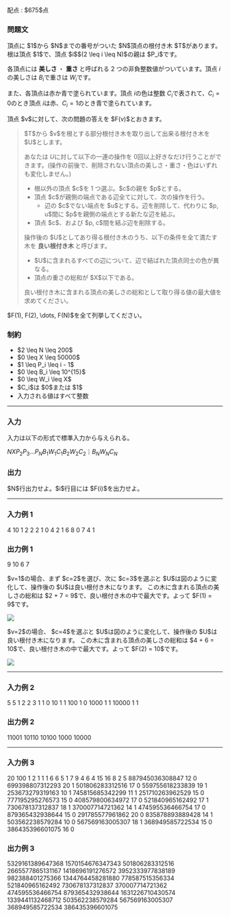 
<div>

<span>

<span>

<p>
配点 : $675$点
</p>

<div>

<section>

### **問題文**

<p>
頂点に $1$から $N$までの番号がついた $N$頂点の根付き木 $T$があります。根は頂点 $1$で、頂点 $i$$(2 \leq i \leq N)$の親は $P_i$です。

各頂点には 
<strong>
美しさ
</strong>
・
<strong>
重さ
</strong>
と呼ばれる 2 つの非負整数値がついています。頂点 $i$の美しさは $B_i$で重さは $W_i$です。

また、各頂点は赤か青で塗られています。頂点 $i$の色は整数 $C_i$で表されて、$C_i = 0$のとき頂点 $i$は赤、$C_i = 1$のとき青で塗られています。
</p>

<p>
頂点 $v$に対して、次の問題の答えを $F(v)$とおきます。
</p>

<blockquote>

<p>
$T$から $v$を根とする部分根付き木を取り出して出来る根付き木を $U$とします。

あなたは $U$に対して以下の一連の操作を $0$回以上好きなだけ行うことができます。(操作の前後で、削除されない頂点の美しさ・重さ・色はいずれも変化しません。) 
</p>

<ul>

<li>
根以外の頂点 $c$を 1 つ選ぶ。$c$の親を $p$とする。
</li>

<li>
頂点 $c$が親側の端点である辺全てに対して、次の操作を行う。
<ul>

<li>
辺の $c$でない端点を $u$とする。辺を削除して、代わりに $p, u$間に $p$を親側の端点とする新たな辺を結ぶ。
</li>

</ul>

</li>

<li>
頂点 $c$、および $p, c$間を結ぶ辺を削除する。
</li>

</ul>

<p>
操作後の $U$としてあり得る根付き木のうち、以下の条件を全て満たす木を 
<strong>
良い根付き木
</strong>
と呼びます。
</p>

<ul>

<li>
$U$に含まれるすべての辺について、辺で結ばれた頂点同士の色が異なる。
</li>

<li>
頂点の重さの総和が $X$以下である。
</li>

</ul>

<p>
良い根付き木に含まれる頂点の美しさの総和として取り得る値の最大値を求めてください。
</p>

</blockquote>

<p>
$F(1), F(2), \dots, F(N)$を全て列挙してください。
</p>

</section>

</div>

<div>

<section>

### **制約**

<ul>

<li>
$2 \leq N \leq 200$
</li>

<li>
$0 \leq X \leq 50000$
</li>

<li>
$1 \leq P_i \leq i - 1$
</li>

<li>
$0 \leq B_i \leq 10^{15}$
</li>

<li>
$0 \leq W_i \leq X$
</li>

<li>
$C_i$は $0$または $1$
</li>

<li>
入力される値はすべて整数
</li>

</ul>

</section>

</div>

---

<div>

<div>

<section>

### **入力**

<p>
入力は以下の形式で標準入力から与えられる。
</p>

<div>

$N$$X$$P_2$$P_3$$\dots$$P_N$$B_1$$W_1$$C_1$$B_2$$W_2$$C_2$$\vdots$$B_N$$W_N$$C_N$
</div>

</section>

</div>

<div>

<section>

### **出力**

<p>
$N$行出力せよ。$i$行目には $F(i)$を出力せよ。
</p>

</section>

</div>

</div>

---

<div>

<section>

### **入力例 1**

<div>

4 10
1 2 2
2 1 0
4 2 1
6 8 0
7 4 1

</div>

</section>

</div>

<div>

<section>

### **出力例 1**

<div>

9
10
6
7

</div>

<p>
$v=1$の場合、まず $c=2$を選び、次に $c=3$を選ぶと $U$は図のように変化して、操作後の $U$は良い根付き木になります。
この木に含まれる頂点の美しさの総和は $2 + 7 = 9$で、良い根付き木の中で最大です。よって $F(1) = 9$です。
</p>

<p>

<img src="https://img.atcoder.jp/ghi/abc311h_e9c1607d075d1352a8dc9ec07fe3ef4991c33a9d56626c4ab3f337e0c9d8a429.jpg">

</img>

</p>

<p>
$v=2$の場合、 $c=4$を選ぶと $U$は図のように変化して、操作後の $U$は良い根付き木になります。
この木に含まれる頂点の美しさの総和は $4 + 6 = 10$で、良い根付き木の中で最大です。よって $F(2) = 10$です。
</p>

<p>

<img src="https://img.atcoder.jp/ghi/abc311h2_fbbe94f219fde3a66d7846819b00d81f125609dd63a1a6fe3028a114991129a3.jpg">

</img>

</p>

</section>

</div>

---

<div>

<section>

### **入力例 2**

<div>

5 5
1 2 2 3
1 1 0
10 1 1
100 1 0
1000 1 1
10000 1 1

</div>

</section>

</div>

<div>

<section>

### **出力例 2**

<div>

11001
10110
10100
1000
10000

</div>

</section>

</div>

---

<div>

<section>

### **入力例 3**

<div>

20 100
1 2 1 1 1 6 6 5 1 7 9 4 6 4 15 16 8 2 5
887945036308847 12 0
699398807312293 20 1
501806283312516 17 0
559755618233839 19 1
253673279319163 10 1
745815685342299 11 1
251710263962529 15 0
777195295276573 15 0
408579800634972 17 0
521840965162492 17 1
730678137312837 18 1
370007714721362 14 1
474595536466754 17 0
879365432938644 15 0
291785577961862 20 0
835878893889428 14 1
503562238579284 10 0
567569163005307 18 1
368949585722534 15 0
386435396601075 16 0

</div>

</section>

</div>

<div>

<section>

### **出力例 3**

<div>

5329161389647368
1570154676347343
501806283312516
2665577865131167
1418696191276572
3952333977838189
982388401275366
1344764458281880
778587515356334
521840965162492
730678137312837
370007714721362
474595536466754
879365432938644
1631226710430574
1339441132468712
503562238579284
567569163005307
368949585722534
386435396601075

</div>

</section>

</div>

</span>

</span>

</div>
